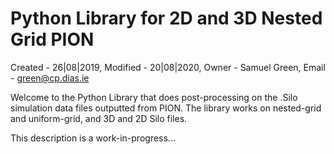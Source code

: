 # Python Library for 2D and 3D Nested Grid PION
Created - 26|08|2019,
Modified - 20|08|2020,
Owner - Samuel Green,
Email - green@cp.dias.ie

Welcome to the Python Library that does post-processing on the .Silo simulation data files outputted from PION. The library works on nested-grid and uniform-grid, and 3D and 2D Silo files.


This description is a work-in-progress...
